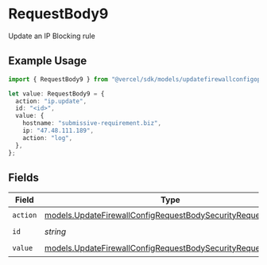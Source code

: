 # RequestBody9

Update an IP Blocking rule

## Example Usage

```typescript
import { RequestBody9 } from "@vercel/sdk/models/updatefirewallconfigop.js";

let value: RequestBody9 = {
  action: "ip.update",
  id: "<id>",
  value: {
    hostname: "submissive-requirement.biz",
    ip: "47.48.111.189",
    action: "log",
  },
};
```

## Fields

| Field                                                                                                                              | Type                                                                                                                               | Required                                                                                                                           | Description                                                                                                                        |
| ---------------------------------------------------------------------------------------------------------------------------------- | ---------------------------------------------------------------------------------------------------------------------------------- | ---------------------------------------------------------------------------------------------------------------------------------- | ---------------------------------------------------------------------------------------------------------------------------------- |
| `action`                                                                                                                           | [models.UpdateFirewallConfigRequestBodySecurityRequest9Action](../models/updatefirewallconfigrequestbodysecurityrequest9action.md) | :heavy_check_mark:                                                                                                                 | N/A                                                                                                                                |
| `id`                                                                                                                               | *string*                                                                                                                           | :heavy_check_mark:                                                                                                                 | N/A                                                                                                                                |
| `value`                                                                                                                            | [models.UpdateFirewallConfigRequestBodySecurityRequest9Value](../models/updatefirewallconfigrequestbodysecurityrequest9value.md)   | :heavy_check_mark:                                                                                                                 | N/A                                                                                                                                |